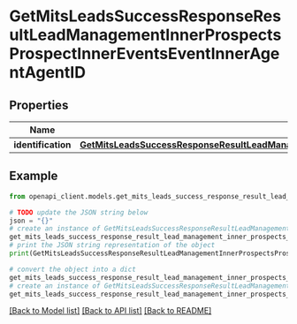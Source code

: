 # GetMitsLeadsSuccessResponseResultLeadManagementInnerProspectsProspectInnerEventsEventInnerAgentAgentID


## Properties

Name | Type | Description | Notes
------------ | ------------- | ------------- | -------------
**identification** | [**GetMitsLeadsSuccessResponseResultLeadManagementInnerProspectsProspectInnerEventsEventInnerAgentAgentIDIdentification**](GetMitsLeadsSuccessResponseResultLeadManagementInnerProspectsProspectInnerEventsEventInnerAgentAgentIDIdentification.md) |  | [optional] 

## Example

```python
from openapi_client.models.get_mits_leads_success_response_result_lead_management_inner_prospects_prospect_inner_events_event_inner_agent_agent_id import GetMitsLeadsSuccessResponseResultLeadManagementInnerProspectsProspectInnerEventsEventInnerAgentAgentID

# TODO update the JSON string below
json = "{}"
# create an instance of GetMitsLeadsSuccessResponseResultLeadManagementInnerProspectsProspectInnerEventsEventInnerAgentAgentID from a JSON string
get_mits_leads_success_response_result_lead_management_inner_prospects_prospect_inner_events_event_inner_agent_agent_id_instance = GetMitsLeadsSuccessResponseResultLeadManagementInnerProspectsProspectInnerEventsEventInnerAgentAgentID.from_json(json)
# print the JSON string representation of the object
print(GetMitsLeadsSuccessResponseResultLeadManagementInnerProspectsProspectInnerEventsEventInnerAgentAgentID.to_json())

# convert the object into a dict
get_mits_leads_success_response_result_lead_management_inner_prospects_prospect_inner_events_event_inner_agent_agent_id_dict = get_mits_leads_success_response_result_lead_management_inner_prospects_prospect_inner_events_event_inner_agent_agent_id_instance.to_dict()
# create an instance of GetMitsLeadsSuccessResponseResultLeadManagementInnerProspectsProspectInnerEventsEventInnerAgentAgentID from a dict
get_mits_leads_success_response_result_lead_management_inner_prospects_prospect_inner_events_event_inner_agent_agent_id_from_dict = GetMitsLeadsSuccessResponseResultLeadManagementInnerProspectsProspectInnerEventsEventInnerAgentAgentID.from_dict(get_mits_leads_success_response_result_lead_management_inner_prospects_prospect_inner_events_event_inner_agent_agent_id_dict)
```
[[Back to Model list]](../README.md#documentation-for-models) [[Back to API list]](../README.md#documentation-for-api-endpoints) [[Back to README]](../README.md)


